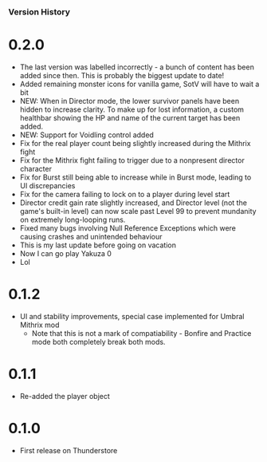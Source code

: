 ﻿### Version History

# 0.2.0
- The last version was labelled incorrectly - a bunch of content has been added since then. This is probably the biggest update to date!
- Added remaining monster icons for vanilla game, SotV will have to wait a bit
- NEW: When in Director mode, the lower survivor panels have been hidden to increase clarity. To make up for lost information, a custom healthbar showing the HP and name of the current target has been added.
- NEW: Support for Voidling control added
- Fix for the real player count being slightly increased during the Mithrix fight
- Fix for the Mithrix fight failing to trigger due to a nonpresent director character
- Fix for Burst still being able to increase while in Burst mode, leading to UI discrepancies
- Fix for the camera failing to lock on to a player during level start
- Director credit gain rate slightly increased, and Director level (not the game's built-in level) can now scale past Level 99 to prevent mundanity on extremely long-looping runs.
- Fixed many bugs involving Null Reference Exceptions which were causing crashes and unintended behaviour
- This is my last update before going on vacation
- Now I can go play Yakuza 0
- Lol

# 0.1.2
- UI and stability improvements, special case implemented for Umbral Mithrix mod
    - Note that this is not a mark of compatiability - Bonfire and Practice mode both completely break both mods.
    
# 0.1.1
- Re-added the player object

# 0.1.0
- First release on Thunderstore